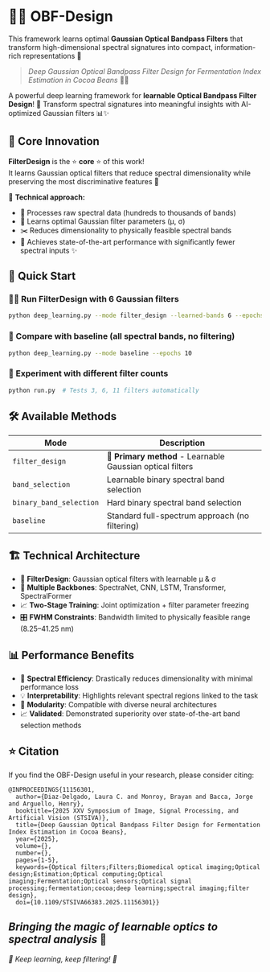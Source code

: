 # 🌈📸 OBF-Design

This framework learns optimal **Gaussian Optical Bandpass Filters** that transform high-dimensional spectral signatures into compact, information-rich representations 🌟

> *Deep Gaussian Optical Bandpass Filter Design for Fermentation Index Estimation in Cocoa Beans* 🔬💫

A powerful deep learning framework for **learnable Optical Bandpass Filter Design**! 🎯 Transform spectral signatures into meaningful insights with AI-optimized Gaussian filters 📊✨

## 🎨 Core Innovation

**FilterDesign** is the ⭐ **core** ⭐ of this work!  
It learns Gaussian optical filters that reduce spectral dimensionality while preserving the most discriminative features 🌟

🔬 **Technical approach:**
- 📡 Processes raw spectral data (hundreds to thousands of bands)
- 🧠 Learns optimal Gaussian filter parameters (μ, σ) 
- ✂️ Reduces dimensionality to physically feasible spectral bands
- 🎯 Achieves state-of-the-art performance with significantly fewer spectral inputs ✨

## 🚀 Quick Start


### 🏃‍♀️ Run FilterDesign with 6 Gaussian filters
```bash
python deep_learning.py --mode filter_design --learned-bands 6 --epochs 10
```

### 🔄 Compare with baseline (all spectral bands, no filtering)
```bash
python deep_learning.py --mode baseline --epochs 10
```

### 🎲 Experiment with different filter counts
```bash
python run.py  # Tests 3, 6, 11 filters automatically
```

## 🛠️ Available Methods

| Mode | Description |
|------|-------------|
| `filter_design` | 🌟 **Primary method** - Learnable Gaussian optical filters |
| `band_selection` | Learnable binary spectral band selection |
| `binary_band_selection` | Hard binary spectral band selection |
| `baseline` | Standard full-spectrum approach (no filtering) |

## 🏗️ Technical Architecture

- 🧪 **FilterDesign**: Gaussian optical filters with learnable μ & σ  
- 🤖 **Multiple Backbones**: SpectraNet, CNN, LSTM, Transformer, SpectralFormer  
- 📈 **Two-Stage Training**: Joint optimization + filter parameter freezing  
- 🎛️ **FWHM Constraints**: Bandwidth limited to physically feasible range (8.25–41.25 nm)

## 📊 Performance Benefits

- 🎯 **Spectral Efficiency**: Drastically reduces dimensionality with minimal performance loss  
- 💡 **Interpretability**: Highlights relevant spectral regions linked to the task  
- 🔧 **Modularity**: Compatible with diverse neural architectures  
- 📈 **Validated**: Demonstrated superiority over state-of-the-art band selection methods  

## ⭐ Citation
If you find the OBF-Design useful in your research, please consider citing:

```
@INPROCEEDINGS{11156301,
  author={Diaz-Delgado, Laura C. and Monroy, Brayan and Bacca, Jorge and Arguello, Henry},
  booktitle={2025 XXV Symposium of Image, Signal Processing, and Artificial Vision (STSIVA)}, 
  title={Deep Gaussian Optical Bandpass Filter Design for Fermentation Index Estimation in Cocoa Beans}, 
  year={2025},
  volume={},
  number={},
  pages={1-5},
  keywords={Optical filters;Filters;Biomedical optical imaging;Optical design;Estimation;Optical computing;Optical imaging;Fermentation;Optical sensors;Optical signal processing;fermentation;cocoa;deep learning;spectral imaging;filter design},
  doi={10.1109/STSIVA66383.2025.11156301}}
```

*Bringing the magic of learnable optics to spectral analysis* 💖  
---
*🌸 Keep learning, keep filtering! 🌸*
